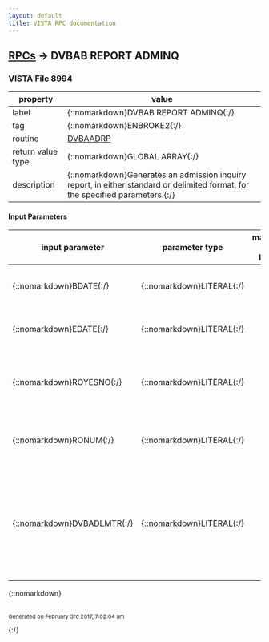 ```yaml
---
layout: default
title: VISTA RPC documentation
---
```




## [RPCs](TableOfContent.md) &#8594; DVBAB REPORT ADMINQ 



### VISTA File 8994 


 property | value 
--- | --- 
 label | {::nomarkdown}DVBAB REPORT ADMINQ{:/}
 tag | {::nomarkdown}ENBROKE2{:/}
 routine | [DVBAADRP](http://code.osehra.org/dox/Routine_DVBAADRP_source.html)
 return value type | {::nomarkdown}GLOBAL ARRAY{:/}
 description | {::nomarkdown}Generates an admission inquiry report, in either standard or delimited format, for the specified parameters.{:/}

#### Input Parameters

| input parameter | parameter type | maximum data length | required | description | 
| --- | --- | --- | --- | --- | 
| {::nomarkdown}BDATE{:/} | {::nomarkdown}LITERAL{:/} |  | {::nomarkdown}true{:/} | {::nomarkdown}Beginning date in a date range to use for retrieving results for the report.{:/} | 
| {::nomarkdown}EDATE{:/} | {::nomarkdown}LITERAL{:/} |  | {::nomarkdown}true{:/} | {::nomarkdown}Ending date in a date range to use for retrieving results for the report.{:/} | 
| {::nomarkdown}ROYESNO{:/} | {::nomarkdown}LITERAL{:/} |  |  | {::nomarkdown}'Y' indicates to screen by RONUM.Note: In the M code, the variable is referenced as RO vs ROYESNO.{:/} | 
| {::nomarkdown}RONUM{:/} | {::nomarkdown}LITERAL{:/} |  |  | {::nomarkdown}Screens RO number on report. Regional Office Station # when ROYESNO is 'Y', otherwise 0.{:/} | 
| {::nomarkdown}DVBADLMTR{:/} | {::nomarkdown}LITERAL{:/} |  | {::nomarkdown}true{:/} | {::nomarkdown}This is an optional parameter, which when defined with the final end date selected in the GUI, will produce a delimited report. If this parameter is undefined, null or 0 then the standard report format will be generated.{:/} | 

{::nomarkdown} <br/><br/><p style="font-size: 11px">Generated on February 3rd 2017, 7:02:04 am</p>{:/}